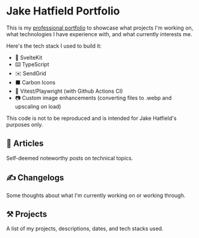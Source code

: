 # Jake Hatfield Portfolio

This is my [professional portfolio](https://jake-hatfield.com) to showcase what projects I'm working on, what technologies I have experience with, and what currently interests me.

Here's the tech stack I used to build it:

- 💖 SvelteKit
- ⌨️ TypeScript
- ✉️ SendGrid
- ⬛ Carbon Icons
- 🧪 Vitest/Playwright (with Github Actions CI)
- 📷 Custom image enhancements (converting files to .webp and upscaling on load)

This code is not to be reproduced and is intended for Jake Hatfield's purposes only.

## 📖 Articles

Self-deemed noteworthy posts on technical topics.

## ✍️ Changelogs

Some thoughts about what I'm currently working on or working through.

## ⚒️ Projects

A list of my projects, descriptions, dates, and tech stacks used.
